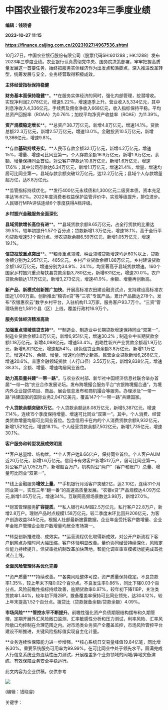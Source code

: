 # 中国农业银行发布2023年三季度业绩
**编辑：钱晓睿**

**2023-10-27 11:15**

**https://finance.caijing.com.cn/20231027/4967536.shtml**

10月27日，中国农业银行股份有限公司（股票代码SH:601288；HK:1288）发布2023年三季度业绩。农业银行认真贯彻党中央、国务院决策部署，牢牢把握高质量发展这一首要任务，始终把服务实体经济作为出发点和落脚点，深入推进改革转型，统筹发展与安全，业务经营取得积极成效。

**主体经营指标保持稳健**

**财务基本面保持稳健****。**在服务实体经济的同时，强化内部管理，挖潜增收。实现净利润2,078亿元，增速5.22%，增速逐季上升。营业收入5,334亿元，其中利息净收入4,336亿元，手续费及佣金净收入668亿元，收入指标保持平稳。平均总资产回报率（ROAA）为0.76%；加权平均净资产收益率（ROAE）为11.39%。

**资产规模稳定增长****。**总资产38.7万亿元，新增4.8万亿元，增速14.1%。贷款总额22.3万亿元，新增2.57万亿元，增速13.0%。金融投资10.5万亿元，新增9,366亿元，增速9.8%。

**存款****基础持续夯实****。**人民币存款余额32.1万亿元，新增4.2万亿元，增速15%，增量、增速可比同业第一。个人存款余额16.9万亿元，新增1.9万亿元，余额、增量保持同业首位。对公客户存款达10.8万亿元，新增1.6万亿元，增速17.6%；其中公司存款达6.24万亿元，新增1.1万亿元，增速21.4%，增量、增速均居可比同业第一。县域存款余额突破12万亿元，达12.2万亿元；县域个人存款增量超万亿，达8.8万亿元。

**监管指标持续优化。**发行400亿元永续债和1,300亿元二级资本债，资本充足率达16.62%。2022年度消费者权益保护监管评价中，实现等级提升，排位进步。人民银行MPA评估连续6个季度获得A档评级。

**乡村振兴金融服务全面深化**

**县域贷款增长高位有进****。**县域贷款余额8.65万亿元，占全行贷款的比重达39.5%，较年初提升1.57个百分点；贷款新增1.3万亿元，增速18.1%，高于全行平均贷款增速5.1个百分点。涉农贷款余额6.59万亿元，新增1.05万亿元，增速19.1%。

**信贷投放重点突出****。**粮食重点领域、种业领域贷款增速均达60%以上，贷款余额分别为2,957亿元、465亿元。乡村产业贷款余额1.88万亿元，乡村建设贷款余额1.92万亿元，增速分别为34.9%、24.1%，均显著高于县域贷款增速。160个国家乡村振兴重点帮扶县贷款余额3,780亿元，新增631亿元，增速20.0%。农户贷款余额达1.11万亿元，新增3,273亿元，增速41.9%，余额、增量再创新高。

**新产品、新模式****创新推广****加快**。开展高标准农田建设融资试点，支持建设高标准农田近1,000万亩。创新推出“粮农e贷”等“三农”专属产品，累计产品数达278个。发布“农银惠农云”数字乡村平台，入驻机构11.3万家，服务客户93.7万个。“三资”管理场景在1,581个县（区）上线，覆盖行政村16.9万个。

**服务实体经济精准高效**

**加强****重点领域信贷****支持****。**制造业、制造业中长期贷款增速保持同业“双第一”，制造业贷款余额3.0万亿元，新增6,951亿元，增速30.2%；制造业中长期贷款余额1.18万亿元，新增4,098亿元，增速53.4%。战略性新兴产业贷款余额超1.9万亿元，新增6,821亿元，增速超54%。绿色信贷业务余额3.8万亿元，新增1.1万亿元，增速42%，余额、增量、增速均创历史新高。民营企业贷款新增6,266亿元，增速20.6%。普惠金融领域贷款（人行口径）3.55万亿元，新增9,838亿元，增速38.3%，余额、增量、增速均居同业首位。

**助力高质量共建“一带一路”**。与农业农村部、新华社中国经济信息社联合举办首届“一带一路”农业合作发展论坛。发布跨境撮合服务平台“农银跨境撮合通”，为境内外企业提供项目、商品、展会信息发布和商机撮合等服务。办理涉及“一带一路”共建国家的国际业务2,047亿美元，覆盖147个“一带一路”共建国家。

**个人贷款余额突破8万亿**。个人贷款余额达8.08万亿元，新增5,387亿元，增速7.14%，连续15个季度保持增量、增速可比同业“双第一”。其中，个人消费、经营类贷款增量均居可比同业首位。包含信用卡在内的个人消费贷款余额9,932亿元，新增1,521亿元，增速18.1%。个人经营贷款余额7,502亿元，新增1,735亿元，增速30.1%。

**客户服务和转型发展成效明显**

**客户总量增、结构优。**个人客户达8.66亿户，保持同业首位。个人客户AUM近20万亿元，新增1.6万亿元。信用卡有效客户新增512万户，居可比同业第一。对公客户达1,052万户，新增超百万户。机构对公“两户”（客户和账户）总量、增量可比同业“双第一”。

**线上金融服务****增效上量****。**手机银行月活客户突破2亿，达2.10亿，连续31个月同业第一，实现三年“翻一番”的高速高质量发展。“农银e贷”产品规模达4.09万亿元,新增1.05万亿元，增速34%。互联网高频场景数达3.98万，新增27.0%。

**财富管理服务****扩容提质****。**私人银行AUM超2.5万亿元，私行客户22.8万户，新增2.8万户。理财产品时点规模1.58万亿元，较二季度末环比回升206亿元，为客户创造收益345亿元。根据人社部最新披露数据，企业年金受托客户数增量、企业年金账户管理企业账户数增量均居全市场第一。

**转型创新推进稳、成效实。**运营流程优化取得新成效，对公开户新流程下客户到网点办理时间大幅压缩，客户体验明显改善。量价协同经营持续深化，风险定价能力持续提升。信贷审批机制改革加快落地，智能化调查审查模板功能完成首批试点上线。

**全面风险管理体系优化完善**

**资产质量****持续改善。**各类风险整体可控，资产质量保持稳定。不良贷款率1.35%，较上年末下降0.02个百分点。不良发生率0.86%，同比下降0.03个百分点。风险前瞻性指标持续改善，逾期贷款率0.97%，较年初下降11BP，关注类贷款率1.44%，较年初下降2BP。拨备覆盖率保持可比同业领先，达304.12%，较上年末提高1.52个百分点。拨贷比（贷款拨备余额/贷款余额）4.09%。

**市场风险****管控水平不断提升**。前瞻性强化资产负债期限结构摆布和久期管理，定期开展外汇风险敞口监测、汇率敏感性分析和压力测试，利率风险、汇率风险敞口均控制在合理范围之内。对市场类业务资产全覆盖监控，市场风险管控平台建设不断推进，关键风险指标值实现自主化计量。

**业务连续性保障能力进一步增强。**核心系统日交易量峰值19.84亿笔，同比增长30%。重要系统服务可用率为99.99%，在可比同业中处于领先水平。圆满完成人行信息系统业务连续性压力测试，开展覆盖多个业务领域的同城/异地灾备演练，有效保障业务安全平稳运行。

此文内容为企业供稿，仅供参考

![](https://tx1.cdn.caijing.com.cn/2014-03-27/114048455.jpg)

(编辑：钱晓睿)

关键字：